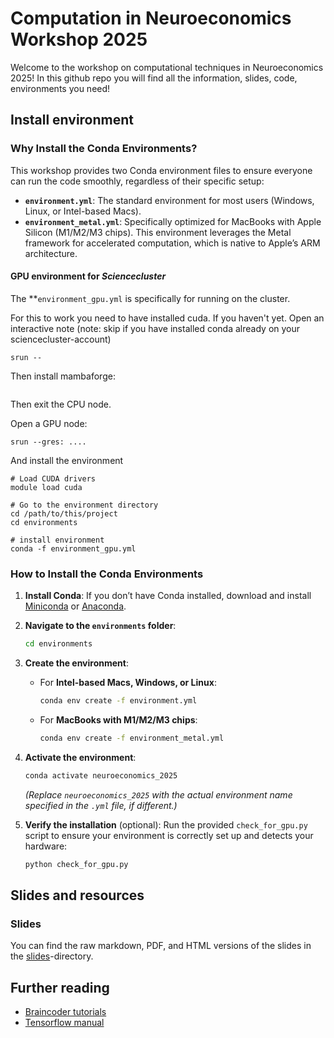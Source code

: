 # Computation in Neuroeconomics Workshop 2025

Welcome to the workshop on computational techniques in Neuroeconomics 2025! In this github repo you will find all the information, slides, code, environments you need!

## Install environment
### Why Install the Conda Environments?

This workshop provides two Conda environment files to ensure everyone can run the code smoothly, regardless of their specific setup:

- **`environment.yml`**: The standard environment for most users (Windows, Linux, or Intel-based Macs).
- **`environment_metal.yml`**: Specifically optimized for MacBooks with Apple Silicon (M1/M2/M3 chips). This environment leverages the Metal framework for accelerated computation, which is native to Apple’s ARM architecture.


#### GPU environment for *Sciencecluster*
The **`environment_gpu.yml` is specifically for running on the cluster.

For this to work you need to have installed cuda. If you haven't yet. Open an interactive note (note: skip if you have installed conda already on your sciencecluster-account)

```
srun --
```

Then install mambaforge:
```
```

Then exit the CPU node.

Open a GPU node:

```
srun --gres: ....
```

And install the environment
```
# Load CUDA drivers
module load cuda

# Go to the environment directory
cd /path/to/this/project
cd environments

# install environment
conda -f environment_gpu.yml
```

### How to Install the Conda Environments

1. **Install Conda**: If you don’t have Conda installed, download and install [Miniconda](https://docs.conda.io/en/latest/miniconda.html) or [Anaconda](https://www.anaconda.com/download).

2. **Navigate to the `environments` folder**:
   ```bash
   cd environments
   ```

3. **Create the environment**:
   - For **Intel-based Macs, Windows, or Linux**:
     ```bash
     conda env create -f environment.yml
     ```
   - For **MacBooks with M1/M2/M3 chips**:
     ```bash
     conda env create -f environment_metal.yml
     ```

4. **Activate the environment**:
   ```bash
   conda activate neuroeconomics_2025
   ```
   *(Replace `neuroeconomics_2025` with the actual environment name specified in the `.yml` file, if different.)*

5. **Verify the installation** (optional):
   Run the provided `check_for_gpu.py` script to ensure your environment is correctly set up and detects your hardware:
   ```bash
   python check_for_gpu.py
   ```

## Slides and resources


### Slides
You can find the raw markdown, PDF, and HTML versions of the slides in the [slides](./slides)-directory.

## Further reading

 - [Braincoder tutorials](https://braincoder-devs.github.io/)
 - [Tensorflow manual](https://www.tensorflow.org/guide)
